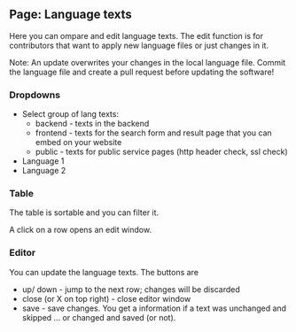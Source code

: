 ## Page: Language texts

Here you can ompare and edit language texts.
The edit function is for contributors that want to apply new language files or just changes in it.

Note: An update overwrites your changes in the local language file. Commit the language file and create a pull request before updating the software!

### Dropdowns

* Select group of lang texts:
  * backend - texts in the backend
  * frontend - texts for the search form and result page that you can embed on your website
  * public - texts for public service pages (http header check, ssl check)
* Language 1
* Language 2

### Table

The table is sortable and you can filter it.

A click on a row opens an edit window.

### Editor

You can update the language texts. The buttons are

* up/ down - jump to the next row; changes will be discarded
* close (or X on top right) - close editor window
* save - save changes. You get a information if a text was unchanged and skipped ... or changed and saved (or not).
